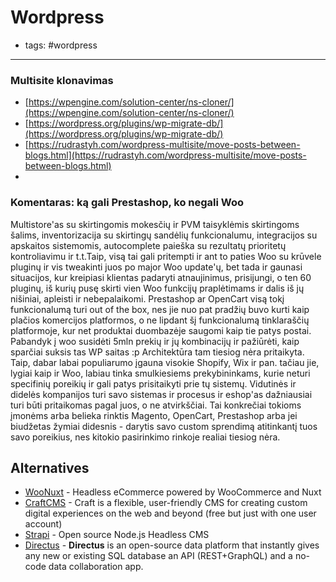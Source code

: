 # Wordpress

- tags: #wordpress
---

### Multisite klonavimas

* [https://wpengine.com/solution-center/ns-cloner/](https://wpengine.com/solution-center/ns-cloner/)
* [https://wordpress.org/plugins/wp-migrate-db/](https://wordpress.org/plugins/wp-migrate-db/)
* [https://rudrastyh.com/wordpress-multisite/move-posts-between-blogs.html](https://rudrastyh.com/wordpress-multisite/move-posts-between-blogs.html)
* 
### Komentaras: ką gali Prestashop, ko negali Woo

Multistore'as su skirtingomis mokesčių ir PVM taisyklėmis skirtingoms šalims, inventorizacija su skirtingų sandėlių funkcionalumu, integracijos su apskaitos sistemomis, autocomplete paieška su rezultatų prioritetų kontroliavimu ir t.t.Taip, visą tai gali pritempti ir ant to paties Woo su krūvele pluginų ir vis tweakinti juos po major Woo update'ų, bet tada ir gaunasi situacijos, kur kreipiasi klientas padaryti atnaujinimus, prisijungi, o ten 60 pluginų, iš kurių pusę skirti vien Woo funkcijų praplėtimams ir dalis iš jų nišiniai, apleisti ir nebepalaikomi. Prestashop ar OpenCart visą tokį funkcionalumą turi out of the box, nes jie nuo pat pradžių buvo kurti kaip plačios komercijos platformos, o ne lipdant šį funkcionalumą tinklaraščių platformoje, kur net produktai duombazėje saugomi kaip tie patys postai. Pabandyk į woo susidėti 5mln prekių ir jų kombinacijų ir pažiūrėti, kaip sparčiai suksis tas WP saitas :p Architektūra tam tiesiog nėra pritaikyta.  
Taip, dabar labai populiarumo įgauna visokie Shopify, Wix ir pan. tačiau jie, lygiai kaip ir Woo, labiau tinka smulkiesiems prekybininkams, kurie neturi specifinių poreikių ir gali patys prisitaikyti prie tų sistemų. Vidutinės ir didelės kompanijos turi savo sistemas ir procesus ir eshop'as dažniausiai turi būti pritaikomas pagal juos, o ne atvirkščiai. Tai konkrečiai tokioms įmonėms arba belieka rinktis Magento, OpenCart, Prestashop arba jei biudžetas žymiai didesnis - darytis savo custom sprendimą atitinkantį tuos savo poreikius, nes kitokio pasirinkimo rinkoje realiai tiesiog nėra.


## Alternatives

- [WooNuxt](https://woonuxt.com/) - Headless eCommerce powered by WooCommerce and Nuxt
- [CraftCMS](https://craftcms.com/features) - Craft is a flexible, user-friendly CMS for creating custom digital experiences on the web and beyond (free but just with one user account)
- [Strapi](https://strapi.io) - Open source Node.js Headless CMS
- [Directus](https://directus.io/) - **Directus** is an open-source data platform that instantly gives any new or existing SQL database an API (REST+GraphQL) and a no-code data collaboration app.
